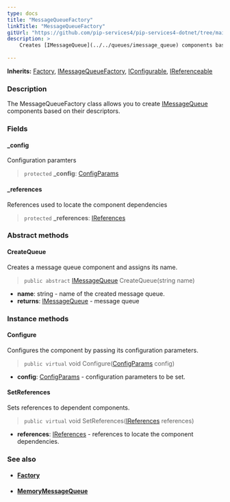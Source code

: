 ```yaml
---
type: docs
title: "MessageQueueFactory"
linkTitle: "MessageQueueFactory"
gitUrl: "https://github.com/pip-services4/pip-services4-dotnet/tree/main/pip-services4-messaging-dotnet"
description: >
    Creates [IMessageQueue](../../queues/imessage_queue) components based on their descriptors.
   
---
```


**Inherits:** [Factory](../../../components/build/factory), [IMessageQueueFactory](../imessage_queue_factory), [IConfigurable](../../../components/config/iconfigurable), [IReferenceable](../../../components/refer/ireferenceable)

### Description

The MessageQueueFactory class allows you to create [IMessageQueue](../../queues/imessage_queue) components based on their descriptors.

### Fields

<span class="hide-title-link">

#### _config
Configuration paramters

> `protected` **_config**: [ConfigParams](../../../components/config/config_params)

#### _references
References used to locate the component dependencies
> `protected` **_references**: [IReferences](../../../components/refer/ireferences) 

</span>

### Abstract methods

#### CreateQueue
Creates a message queue component and assigns its name.

> `public abstract` [IMessageQueue](../../queues/imessage_queue) CreateQueue(string name)

- **name**: string - name of the created message queue.
- **returns**: [IMessageQueue](../../queues/imessage_queue) - message queue

### Instance methods

#### Configure
Configures the component by passing its configuration parameters.

> `public virtual` void Configure([ConfigParams](../../../components/config/config_params) config)

- **config**: [ConfigParams](../../../components/config/config_params) -  configuration parameters to be set.

#### SetReferences
Sets references to dependent components.

> `public virtual` void SetReferences([IReferences](../../../components/refer/ireferences) references)

- **references**: [IReferences](../../../components/refer/ireferences) - references to locate the component dependencies.


### See also
- #### [Factory](../../../components/build/factory)
- #### [MemoryMessageQueue](../../queues/message_queue)
